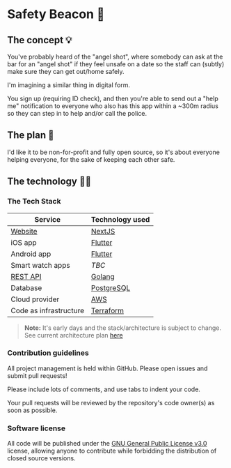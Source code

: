 # Safety Beacon 🚨

## The concept 💡

You've probably heard of the "angel shot", where somebody can ask at the bar for an "angel shot" if they feel unsafe on a date so the staff can (subtly) make sure they can get out/home safely.

I'm imagining a similar thing in digital form.

You sign up (requiring ID check), and then you're able to send out a "help me" notification to everyone who also has this app within a ~300m radius so they can step in to help and/or call the police.

## The plan 🥷

I'd like it to be non-for-profit and fully open source, so it's about everyone helping everyone, for the sake of keeping each other safe.

## The technology 🧑‍💻

### The Tech Stack

| Service | Technology used |
| - | - |
| [Website](https://github.com/safetybeacon/website) | [NextJS](https://nextjs.org/) |
| iOS app | [Flutter](https://flutter.dev/) |
| Android app | [Flutter](https://flutter.dev/) |
| Smart watch apps | *TBC* |
| [REST API](https://github.com/safetybeacon/beacon-api) | [Golang](https://go.dev/) |
| Database | [PostgreSQL](https://www.postgresql.org/) |
| Cloud provider | [AWS](https://aws.amazon.com/) |
| Code as infrastructure | [Terraform](https://www.terraform.io/) |

> **Note:** It's early days and the stack/architecture is subject to change.
> See current architecture plan [here](https://github.com/safetybeacon/infrastructure/blob/main/architecture_plan.md)

### Contribution guidelines

All project management is held within GitHub. Please open issues and submit pull requests!

Please include lots of comments, and use tabs to indent your code.

Your pull requests will be reviewed by the repository's code owner(s) as soon as possible.

### Software license

All code will be published under the [GNU General Public License v3.0](https://choosealicense.com/licenses/gpl-3.0/) license, allowing anyone to contribute while forbidding the distribution of closed source versions.

